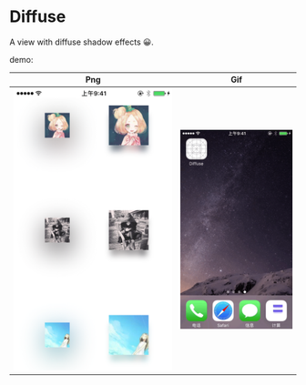 # Diffuse
A view with diffuse shadow effects 😀.

demo:



|       Png       |       Gif       |
| :-------------: | :-------------: |
| ![](./demo.png) | ![](./demo.gif) |

 
